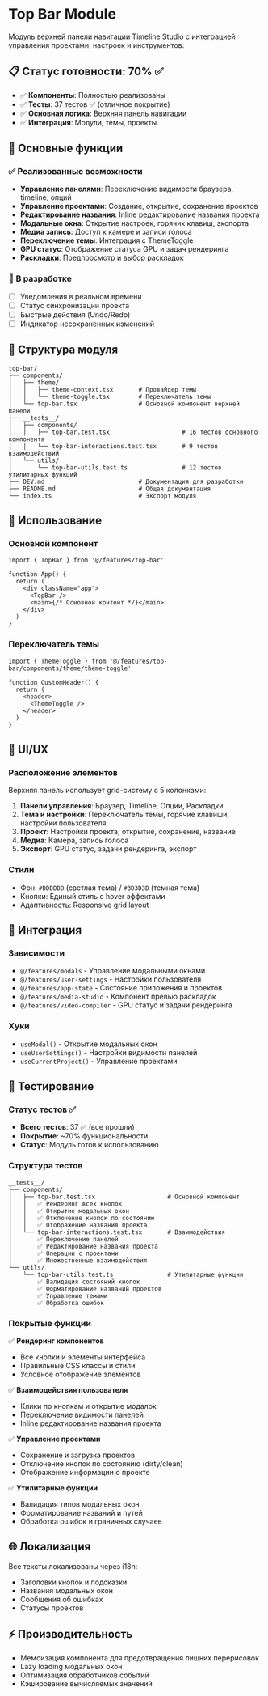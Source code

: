 # Top Bar Module

Модуль верхней панели навигации Timeline Studio с интеграцией управления проектами, настроек и инструментов.

## 📋 Статус готовности: **70%** ✅

- ✅ **Компоненты**: Полностью реализованы
- ✅ **Тесты**: 37 тестов ✅ (отличное покрытие)
- ✅ **Основная логика**: Верхняя панель навигации
- ✅ **Интеграция**: Модули, темы, проекты

## 🎯 Основные функции

### ✅ Реализованные возможности
- **Управление панелями**: Переключение видимости браузера, timeline, опций
- **Управление проектами**: Создание, открытие, сохранение проектов
- **Редактирование названия**: Inline редактирование названия проекта
- **Модальные окна**: Открытие настроек, горячих клавиш, экспорта
- **Медиа запись**: Доступ к камере и записи голоса
- **Переключение темы**: Интеграция с ThemeToggle
- **GPU статус**: Отображение статуса GPU и задач рендеринга
- **Раскладки**: Предпросмотр и выбор раскладок

### 🚧 В разработке
- [ ] Уведомления в реальном времени
- [ ] Статус синхронизации проекта
- [ ] Быстрые действия (Undo/Redo)
- [ ] Индикатор несохраненных изменений

## 📁 Структура модуля

```
top-bar/
├── components/
│   ├── theme/
│   │   ├── theme-context.tsx       # Провайдер темы
│   │   └── theme-toggle.tsx        # Переключатель темы
│   └── top-bar.tsx                 # Основной компонент верхней панели
├── __tests__/
│   ├── components/
│   │   ├── top-bar.test.tsx                    # 16 тестов основного компонента
│   │   └── top-bar-interactions.test.tsx       # 9 тестов взаимодействий
│   └── utils/
│       └── top-bar-utils.test.ts               # 12 тестов утилитарных функций
├── DEV.md                          # Документация для разработки
├── README.md                       # Общая документация
└── index.ts                        # Экспорт модуля
```

## 🔧 Использование

### Основной компонент

```tsx
import { TopBar } from '@/features/top-bar'

function App() {
  return (
    <div className="app">
      <TopBar />
      <main>{/* Основной контент */}</main>
    </div>
  )
}
```

### Переключатель темы

```tsx
import { ThemeToggle } from '@/features/top-bar/components/theme/theme-toggle'

function CustomHeader() {
  return (
    <header>
      <ThemeToggle />
    </header>
  )
}
```

## 🎨 UI/UX

### Расположение элементов
Верхняя панель использует grid-систему с 5 колонками:

1. **Панели управления**: Браузер, Timeline, Опции, Раскладки
2. **Тема и настройки**: Переключатель темы, горячие клавиши, настройки пользователя
3. **Проект**: Настройки проекта, открытие, сохранение, название
4. **Медиа**: Камера, запись голоса
5. **Экспорт**: GPU статус, задачи рендеринга, экспорт

### Стили
- Фон: `#DDDDDD` (светлая тема) / `#3D3D3D` (темная тема)
- Кнопки: Единый стиль с hover эффектами
- Адаптивность: Responsive grid layout

## 🔄 Интеграция

### Зависимости
- `@/features/modals` - Управление модальными окнами
- `@/features/user-settings` - Настройки пользователя
- `@/features/app-state` - Состояние приложения и проектов
- `@/features/media-studio` - Компонент превью раскладок
- `@/features/video-compiler` - GPU статус и задачи рендеринга

### Хуки
- `useModal()` - Открытие модальных окон
- `useUserSettings()` - Настройки видимости панелей
- `useCurrentProject()` - Управление проектами

## 🧪 Тестирование

### Статус тестов ✅
- **Всего тестов**: 37 ✅ (все прошли)
- **Покрытие**: ~70% функциональности
- **Статус**: Модуль готов к использованию

### Структура тестов

```
__tests__/
├── components/
│   ├── top-bar.test.tsx                    # Основной компонент
│   │   ✅ Рендеринг всех кнопок
│   │   ✅ Открытие модальных окон
│   │   ✅ Отключение кнопок по состоянию
│   │   ✅ Отображение названия проекта
│   └── top-bar-interactions.test.tsx       # Взаимодействия
│       ✅ Переключение панелей
│       ✅ Редактирование названия проекта
│       ✅ Операции с проектами
│       ✅ Множественные взаимодействия
└── utils/
    └── top-bar-utils.test.ts               # Утилитарные функции
        ✅ Валидация состояний кнопок
        ✅ Форматирование названий проектов
        ✅ Управление темами
        ✅ Обработка ошибок
```

### Покрытые функции

✅ **Рендеринг компонентов**
- Все кнопки и элементы интерфейса
- Правильные CSS классы и стили
- Условное отображение элементов

✅ **Взаимодействия пользователя**  
- Клики по кнопкам и открытие модалок
- Переключение видимости панелей
- Inline редактирование названия проекта

✅ **Управление проектами**
- Сохранение и загрузка проектов
- Отключение кнопок по состоянию (dirty/clean)
- Отображение информации о проекте

✅ **Утилитарные функции**
- Валидация типов модальных окон
- Форматирование названий и путей
- Обработка ошибок и граничных случаев

## 🌐 Локализация

Все тексты локализованы через i18n:
- Заголовки кнопок и подсказки
- Названия модальных окон
- Сообщения об ошибках
- Статусы проектов

## ⚡ Производительность

- Мемоизация компонента для предотвращения лишних перерисовок
- Lazy loading модальных окон
- Оптимизация обработчиков событий
- Кэширование вычисляемых значений
